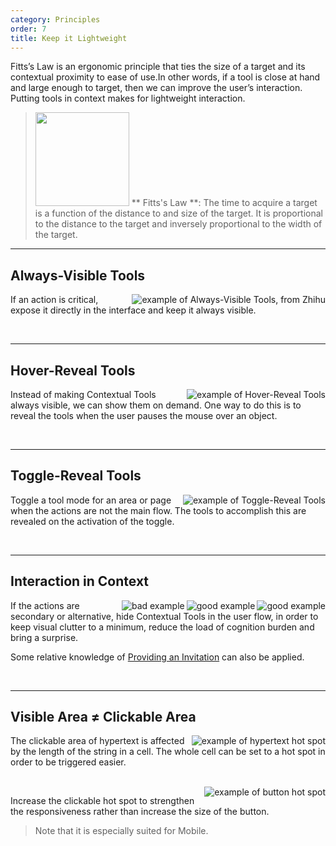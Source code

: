 ```yaml
---
category: Principles
order: 7
title: Keep it Lightweight
---
```


Fitts’s Law is an ergonomic principle that ties the size of a target and its contextual proximity to ease of use.In other words, if a tool is close at hand and large enough to target, then we can improve the user’s interaction. Putting tools in context makes for lightweight interaction.


> <img src="https://os.alipayobjects.com/rmsportal/wAcbQmeqTWDqsnu.png" width="150" />
>** Fitts's Law **: The time to acquire a target is a function of the distance to and size of the target. It is proportional to the distance to the target and inversely proportional to the width of the target.

---

## Always-Visible Tools

<img class="preview-img" align="right" alt="example of Always-Visible Tools, from Zhihu" description="Status No.1: A clear clickable area makes it easier to highlight the button on the page.<br>Status No.2: As hovering over the button, the mouse pointer turns into a hand symbol, and the fill color of the button changes to a dark color, which provides a clear call to action.<br>Status No.3: The style of the button obviously changes once clicked." src="https://gw.alipayobjects.com/zos/rmsportal/ofpeZpgdrqXcRpTlVXTp.png">

If an action is critical, expose it directly in the interface and keep it always visible.

<br>

---

## Hover-Reveal Tools


<img class="preview-img" align="right" alt="example of Hover-Reveal Tools" description="On mouse hover, the tools are revealed." src="https://gw.alipayobjects.com/zos/rmsportal/XzKWrNfqIMNnIrwWNJYg.png">

Instead of making Contextual Tools always visible, we can show them on demand. One way to do this is to reveal the tools when the user pauses the mouse over an object.

<br>

---

## Toggle-Reveal Tools

<img class="preview-img" align="right" alt="example of Toggle-Reveal Tools" description="The table reveals an input box from the text only when the edit mode is turned on for the area." src="https://gw.alipayobjects.com/zos/rmsportal/iLilpTYKqogBNlwpmVGw.png">

Toggle a tool mode for an area or page when the actions are not the main flow. The tools to accomplish this are revealed on the activation of the toggle.

<br>

---

## Interaction in Context

<img class="preview-img" align="right" alt="good example" description="On mouse hover, the Tooltips are revealed to prompt the user to copy the text." src="https://gw.alipayobjects.com/zos/rmsportal/qdBJSanANPKpqeMyRUPX.png" good>

<img class="preview-img" align="right" alt="good example" description="When highlighted or double-clicked, the text is automatically copied to the clipboard. The system helps automate the user flow and brings a surprise." src="https://gw.alipayobjects.com/zos/rmsportal/FDuQKkLcQdzdTUTgAeQM.png" good>

<img class="preview-img" align="right" alt="bad example" description="The copy icon appears near the copyable text." src="https://gw.alipayobjects.com/zos/rmsportal/XHWinYiDxwwgwYnOxRkS.png" bad>

If the actions are secondary or alternative, hide Contextual Tools in the user flow, in order to keep visual clutter to a minimum, reduce the load of cognition burden and bring a surprise.

Some relative knowledge of [Providing an Invitation](/docs/spec/invitation) can also be applied.

<br>

---

## Visible Area ≠ Clickable Area

<img class="preview-img" align="right" alt="example of hypertext hot spot" description="When hovering on the cell in which the hypertext is positioned, the mouse turns from a cursor to a hand symbol. Click it and jump to another page." src="https://gw.alipayobjects.com/zos/rmsportal/lhOpWlaOzwsuHGxqHgPg.png">

The clickable area of hypertext is affected by the length of the string in a cell. The whole cell can be set to a hot spot in order to be triggered easier.

<br>

<img class="preview-img" align="right" alt="example of button hot spot" description="Move the mouse near the button and activate the hover state." src="https://gw.alipayobjects.com/zos/rmsportal/BlUnqNCHsgUnhnRjMTnX.png">

Increase the clickable hot spot to strengthen the responsiveness rather than increase the size of the button.

> Note that it is especially suited for Mobile.

